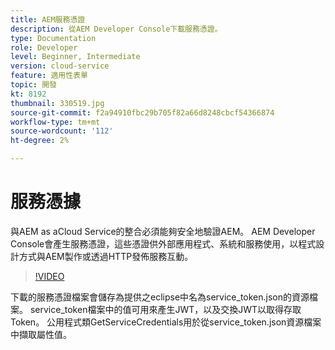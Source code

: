```yaml
---
title: AEM服務憑證
description: 從AEM Developer Console下載服務憑證。
type: Documentation
role: Developer
level: Beginner, Intermediate
version: cloud-service
feature: 適用性表單
topic: 開發
kt: 8192
thumbnail: 330519.jpg
source-git-commit: f2a94910fbc29b705f82a66d8248cbcf54366874
workflow-type: tm+mt
source-wordcount: '112'
ht-degree: 2%

---
```



# 服務憑據

與AEM as aCloud Service的整合必須能夠安全地驗證AEM。 AEM Developer Console會產生服務憑證，這些憑證供外部應用程式、系統和服務使用，以程式設計方式與AEM製作或透過HTTP發佈服務互動。

>[!VIDEO](https://video.tv.adobe.com/v/330519/?quality=12&learn=on)

下載的服務憑證檔案會儲存為提供之eclipse中名為service_token.json的資源檔案。 service_token檔案中的值可用來產生JWT，以及交換JWT以取得存取Token。 公用程式類GetServiceCredentials用於從service_token.json資源檔案中擷取屬性值。
